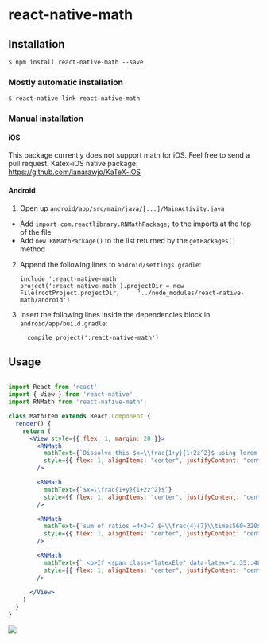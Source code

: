 
# react-native-math



## Installation

`$ npm install react-native-math --save`

### Mostly automatic installation

`$ react-native link react-native-math`

### Manual installation


#### iOS

This package currently does not support math for iOS. Feel free to send a pull request.
Katex-iOS native package: https://github.com/ianarawjo/KaTeX-iOS

#### Android

1. Open up `android/app/src/main/java/[...]/MainActivity.java`
  - Add `import com.reactlibrary.RNMathPackage;` to the imports at the top of the file
  - Add `new RNMathPackage()` to the list returned by the `getPackages()` method
2. Append the following lines to `android/settings.gradle`:
  	```
  	include ':react-native-math'
  	project(':react-native-math').projectDir = new File(rootProject.projectDir, 	'../node_modules/react-native-math/android')
  	```
3. Insert the following lines inside the dependencies block in `android/app/build.gradle`:
  	```
      compile project(':react-native-math')
  	```
	  
## Usage
```jsx

import React from 'react'
import { View } from 'react-native'
import RNMath from 'react-native-math';

class MathItem extends React.Component {
  render() {
    return (
      <View style={{ flex: 1, margin: 20 }}>
        <RNMath
          mathText={`Dissolve this $x=\\frac{1+y}{1+2z^2}$ using lorem ipsum dolor sit amet`}
          style={{ flex: 1, alignItems: "center", justifyContent: "center" }}
        />

        <RNMath
          mathText={`$x=\\frac{1+y}{1+2z^2}$`}
          style={{ flex: 1, alignItems: "center", justifyContent: "center" }}
        />

        <RNMath
          mathText={`sum of ratios =4+3=7 $=\\frac{4}{7}\\times560=320$`}
          style={{ flex: 1, alignItems: "center", justifyContent: "center" }}
        />

        <RNMath
          mathText={` <p>If <span class="latexEle" data-latex="x:35::48:60">$x:35::48:60$</span><span></p>`}
          style={{ flex: 1, alignItems: "center", justifyContent: "center" }}
        />
        
      </View>
    )
  }
}
```

![](https://i.imgur.com/wwpvZKE.png=40x)

